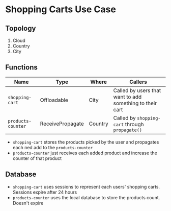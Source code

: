 # Shopping Carts Use Case

## Topology

1. Cloud
2. Country
3. City

## Functions

| Name                  | Type              | Where     | Callers                                                   |
|-----------------------|-------------------|-----------|-----------------------------------------------------------|
| `shopping-cart`       | Offloadable       | City      | Called by users that want to add something to their cart  |
| `products-counter`    | ReceivePropagate  | Country   | Called by `shopping-cart` through `propagate()`           |

* `shopping-cart` stores the products picked by the user and propagates each ned add to the `products-counter`
* `products-counter` just receives each added product and increase the counter of that product

## Database

* `shopping-cart` uses sessions to represent each users' shopping carts. Sessions expire after 24 hours
* `products-counter` uses the local database to store the products count. Doesn't expire
